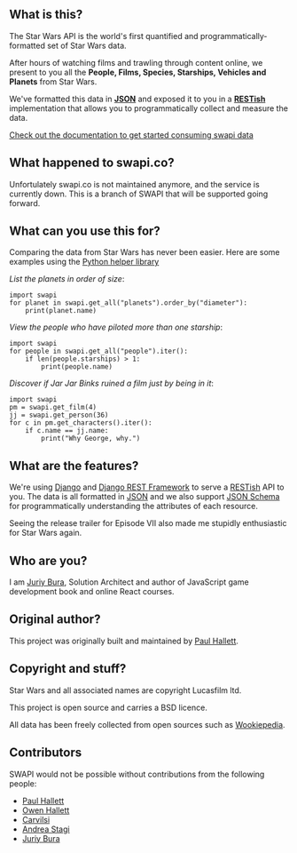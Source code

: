 
## What is this?

The Star Wars API is the world's first quantified and programmatically-formatted set of Star Wars data.

After hours of watching films and trawling through content online, we present to you all the **People, Films, Species, Starships, Vehicles and Planets** from Star Wars.

We've formatted this data in [**JSON**](https://json.org) and exposed it to you in a [**RESTish**](https://en.wikipedia.org/wiki/Representational_state_transfer) implementation that allows you to programmatically collect and measure the data.

[Check out the documentation to get started consuming swapi data](/documentation)

## What happened to swapi.co?
Unfortulately swapi.co is not maintained anymore, and the service is currently down. This is a branch of SWAPI that will be supported going forward.


## What can you use this for?

Comparing the data from Star Wars has never been easier. Here are some examples using the [Python helper library](/documentation#python)

*List the planets in order of size*:


    import swapi
    for planet in swapi.get_all("planets").order_by("diameter"):
        print(planet.name)


*View the people who have piloted more than one starship*:

    import swapi
    for people in swapi.get_all("people").iter():
        if len(people.starships) > 1:
            print(people.name)

*Discover if Jar Jar Binks ruined a film just by being in it*:

    import swapi
    pm = swapi.get_film(4)
    jj = swapi.get_person(36)
    for c in pm.get_characters().iter():
        if c.name == jj.name:
            print("Why George, why.")


## What are the features?

We're using [Django](https://djangoproject.com) and [Django REST Framework](https://django-rest-framework.org) to serve a [RESTish](https://en.wikipedia.org/wiki/REST) API to you.
The data is all formatted in [JSON](http://json.org) and we also support [JSON Schema](http://jsonschema.net) for programmatically understanding the attributes of each resource.

Seeing the release trailer for Episode VII also made me stupidly enthusiastic for Star Wars again.

## Who are you?

I am [Juriy Bura](https://github.com/juriy), Solution Architect and author of JavaScript game development book and online React courses.

## Original author?

This project was originally built and maintained by [Paul Hallett](http://phalt.co).

## Copyright and stuff?

Star Wars and all associated names are copyright Lucasfilm ltd.

This project is open source and carries a BSD licence.

All data has been freely collected from open sources such as [Wookiepedia](https://starwars.wikia.com).


## Contributors

SWAPI would not be possible without contributions from the following people:

- [Paul Hallett](https://phalt.co)
- [Owen Hallett](https://github.com/Videocard)
- [Carvilsi](https://github.com/carvilsi)
- [Andrea Stagi](https://github.com/astagi)
- [Juriy Bura](https://github.com/juriy)
